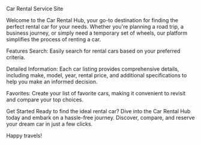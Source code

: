 Car Rental Service Site

Welcome to the Car Rental Hub, your go-to destination for finding the perfect rental car for your needs. Whether you're planning a road trip, a business journey, or simply need a temporary set of wheels, our platform simplifies the process of renting a car.

Features
Search: Easily search for rental cars based on your preferred criteria.

Detailed Information: Each car listing provides comprehensive details, including make, model, year, rental price, and additional specifications to help you make an informed decision.

Favorites: Create your list of favorite cars, making it convenient to revisit and compare your top choices.

Get Started
Ready to find the ideal rental car? Dive into the Car Rental Hub today and embark on a hassle-free journey. Discover, compare, and reserve your dream car in just a few clicks.

Happy travels!




